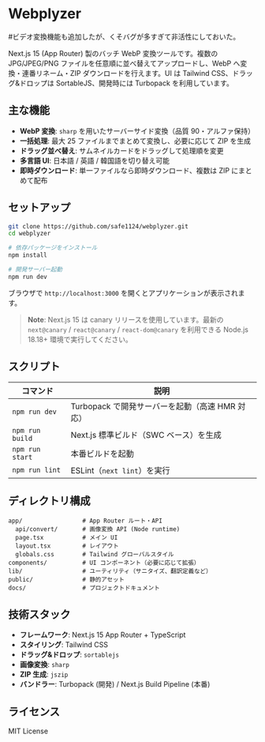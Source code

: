 # Webplyzer

#ビデオ変換機能も追加したが、くそバグが多すぎて非活性にしておいた。

Next.js 15 (App Router) 製のバッチ WebP 変換ツールです。複数の JPG/JPEG/PNG ファイルを任意順に並べ替えてアップロードし、WebP へ変換・連番リネーム・ZIP ダウンロードを行えます。UI は Tailwind CSS、ドラッグ&ドロップは SortableJS、開発時には Turbopack を利用しています。

## 主な機能
- **WebP 変換**: `sharp` を用いたサーバーサイド変換（品質 90・アルファ保持）
- **一括処理**: 最大 25 ファイルまでまとめて変換し、必要に応じて ZIP を生成
- **ドラッグ並べ替え**: サムネイルカードをドラッグして処理順を変更
- **多言語 UI**: 日本語 / 英語 / 韓国語を切り替え可能
- **即時ダウンロード**: 単一ファイルなら即時ダウンロード、複数は ZIP にまとめて配布

## セットアップ
```bash
git clone https://github.com/safe1124/webplyzer.git
cd webplyzer

# 依存パッケージをインストール
npm install

# 開発サーバー起動
npm run dev
```

ブラウザで `http://localhost:3000` を開くとアプリケーションが表示されます。

> **Note**: Next.js 15 は canary リリースを使用しています。最新の `next@canary` / `react@canary` / `react-dom@canary` を利用できる Node.js 18.18+ 環境で実行してください。

## スクリプト
| コマンド | 説明 |
|---------|------|
| `npm run dev` | Turbopack で開発サーバーを起動（高速 HMR 対応） |
| `npm run build` | Next.js 標準ビルド（SWC ベース）を生成 |
| `npm run start` | 本番ビルドを起動 |
| `npm run lint` | ESLint（`next lint`）を実行 |

## ディレクトリ構成
```
app/                 # App Router ルート・API
  api/convert/       # 画像変換 API (Node runtime)
  page.tsx           # メイン UI
  layout.tsx         # レイアウト
  globals.css        # Tailwind グローバルスタイル
components/          # UI コンポーネント（必要に応じて拡張）
lib/                 # ユーティリティ（サニタイズ、翻訳定義など）
public/              # 静的アセット
docs/                # プロジェクトドキュメント
```

## 技術スタック
- **フレームワーク**: Next.js 15 App Router + TypeScript
- **スタイリング**: Tailwind CSS
- **ドラッグ&ドロップ**: `sortablejs`
- **画像変換**: `sharp`
- **ZIP 生成**: `jszip`
- **バンドラー**: Turbopack (開発) / Next.js Build Pipeline (本番)

## ライセンス
MIT License
